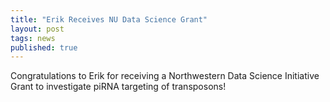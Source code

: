 ```yaml
---
title: "Erik Receives NU Data Science Grant"
layout: post
tags: news
published: true
---
```


Congratulations to Erik for receiving a Northwestern Data Science Initiative Grant to investigate piRNA targeting of transposons!
